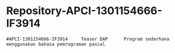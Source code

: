 # Repository-APCI-1301154666-IF3914
    #APCI-1301154666-IF3914     Teaser DAP      Program sederhana menggunakan bahasa pemrograman pascal  
